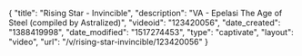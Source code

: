 {
    "title": "Rising Star - Invincible",
    "description": "VA - Epelasi The Age of Steel (compiled by Astralized)",
    "videoid": "123420056",
    "date_created": "1388419998",
    "date_modified": "1517274453",
    "type": "captivate",
    "layout": "video",
    "url": "\/v\/rising-star-invincible\/123420056"
}